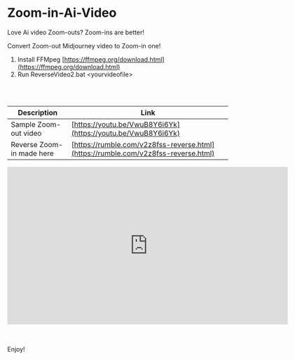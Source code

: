# Zoom-in-Ai-Video
Love Ai video Zoom-outs? Zoom-ins are better!


Convert Zoom-out Midjourney video to Zoom-in one!

1. Install FFMpeg  [https://ffmpeg.org/download.html](https://ffmpeg.org/download.html)
2. Run ReverseVideo2.bat &lt;yourvideofile&gt;

<br><br>




| Description | Link |
|-------------|------|
| Sample Zoom-out video | [https://youtu.be/VwuB8Y6i6Yk](https://youtu.be/VwuB8Y6i6Yk) |
| Reverse Zoom-in made here     | [https://rumble.com/v2z8fss-reverse.html](https://rumble.com/v2z8fss-reverse.html) |


<iframe class="rumble" width="640" height="360" src="https://rumble.com/embed/v2wn0mu/?pub=2i7fbs" frameborder="0" allowfullscreen></iframe>

<br><br>
Enjoy!

